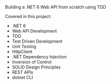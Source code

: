 Building a .NET 6 Web API from scratch using TDD

Covered in this project:
- .NET 6
- Web API Development
- TDD
- Test Driven Development
- Unit Testing
- HttpClient
- .NET Dependency Injection
- Inversion of Control
- SOLID Design Principles
- REST APIs
- dotnet CLI